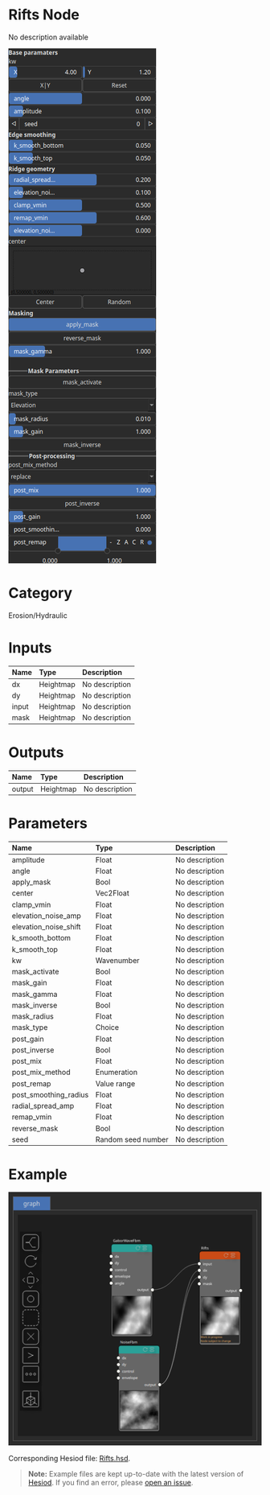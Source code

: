 
Rifts Node
==========


No description available



![img](../../images/nodes/Rifts_settings.png)


# Category


Erosion/Hydraulic
# Inputs

|Name|Type|Description|
| :--- | :--- | :--- |
|dx|Heightmap|No description|
|dy|Heightmap|No description|
|input|Heightmap|No description|
|mask|Heightmap|No description|

# Outputs

|Name|Type|Description|
| :--- | :--- | :--- |
|output|Heightmap|No description|

# Parameters

|Name|Type|Description|
| :--- | :--- | :--- |
|amplitude|Float|No description|
|angle|Float|No description|
|apply_mask|Bool|No description|
|center|Vec2Float|No description|
|clamp_vmin|Float|No description|
|elevation_noise_amp|Float|No description|
|elevation_noise_shift|Float|No description|
|k_smooth_bottom|Float|No description|
|k_smooth_top|Float|No description|
|kw|Wavenumber|No description|
|mask_activate|Bool|No description|
|mask_gain|Float|No description|
|mask_gamma|Float|No description|
|mask_inverse|Bool|No description|
|mask_radius|Float|No description|
|mask_type|Choice|No description|
|post_gain|Float|No description|
|post_inverse|Bool|No description|
|post_mix|Float|No description|
|post_mix_method|Enumeration|No description|
|post_remap|Value range|No description|
|post_smoothing_radius|Float|No description|
|radial_spread_amp|Float|No description|
|remap_vmin|Float|No description|
|reverse_mask|Bool|No description|
|seed|Random seed number|No description|

# Example


![img](../../images/nodes/Rifts_hsd_example.png)

Corresponding Hesiod file: [Rifts.hsd](../../examples/Rifts.hsd). 

> **Note:** Example files are kept up-to-date with the latest version of [Hesiod](https://github.com/otto-link/Hesiod).
> If you find an error, please [open an issue](https://github.com/otto-link/Hesiod/issues).

